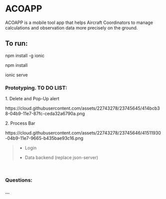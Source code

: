 <h1>ACOAPP</h1>

<p>ACOAPP is a mobile tool app that helps Aircraft Coordinators to manage calculations and observation data more precisely on the ground.</p>

<h2>To run:</h2>
<p>npm install -g ionic</p>
<p>npm install</p>

<p>ionic serve</p>


<h3>Prototyping. TO DO LIST:</h3>
<p> 1. Delete and Pop-Up alert </p>
https://cloud.githubusercontent.com/assets/22743278/23745645/414bcb38-04b9-11e7-87fc-ceda32a6790a.png 


<p> 2. Process Bar </p>
https://cloud.githubusercontent.com/assets/22743278/23745646/41511930-04b9-11e7-9665-b435bae93c16.png

<br>

<blockquote>
  <ul>
  <li>
    <p>Login</p>
  </li>
  <li>
    <p>Data backend (replace json-server)</p>
  </li>  
  </ul>    
</blockquote>
<br>
<h3>Questions:</h3>
<h4>...</h4>
<blockquote>
  <ul>
  </ul>    
</blockquote>

